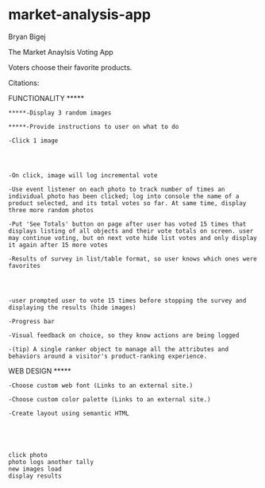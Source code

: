 # market-analysis-app

Bryan Bigej

The Market Anaylsis Voting App

Voters choose their favorite products.

Citations: 


FUNCTIONALITY *****

    *****-Display 3 random images

    *****-Provide instructions to user on what to do

    -Click 1 image




    -On click, image will log incremental vote 

    -Use event listener on each photo to track number of times an individual photo has been clicked; log into console the name of a product selected, and its total votes so far. At same time, display three more random photos

    -Put 'See Totals' button on page after user has voted 15 times that displays listing of all objects and their vote totals on screen. user may continue voting, but on next vote hide list votes and only display it again after 15 more votes

    -Results of survey in list/table format, so user knows which ones were favorites




    -user prompted user to vote 15 times before stopping the survey and displaying the results (hide images)

    -Progress bar

    -Visual feedback on choice, so they know actions are being logged

    -(tip) A single ranker object to manage all the attributes and behaviors around a visitor's product-ranking experience.

WEB DESIGN *****

    -Choose custom web font (Links to an external site.)

    -Choose custom color palette (Links to an external site.)

    -Create layout using semantic HTML





    click photo
    photo logs another tally
    new images load
    display results











